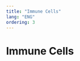 ```yaml
---
title: "Immune Cells"
lang: "ENG"
ordering: 3
---
```


<div class="main-header"><h1>Immune Cells</h1></div>
